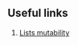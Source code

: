 ## Useful links

1. [Lists mutability](http://www.compciv.org/guides/python/fundamentals/lists-mutability/)
